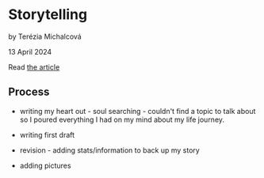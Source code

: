 # Storytelling

by Terézia Michalcová

13 April 2024

Read [the article](05-storytelling.md)

## Process

- writing my heart out - soul searching - couldn't find a topic to talk about so I poured everything I had on my mind about my life journey.

- writing first draft

- revision - adding stats/information to back up my story

- adding pictures
